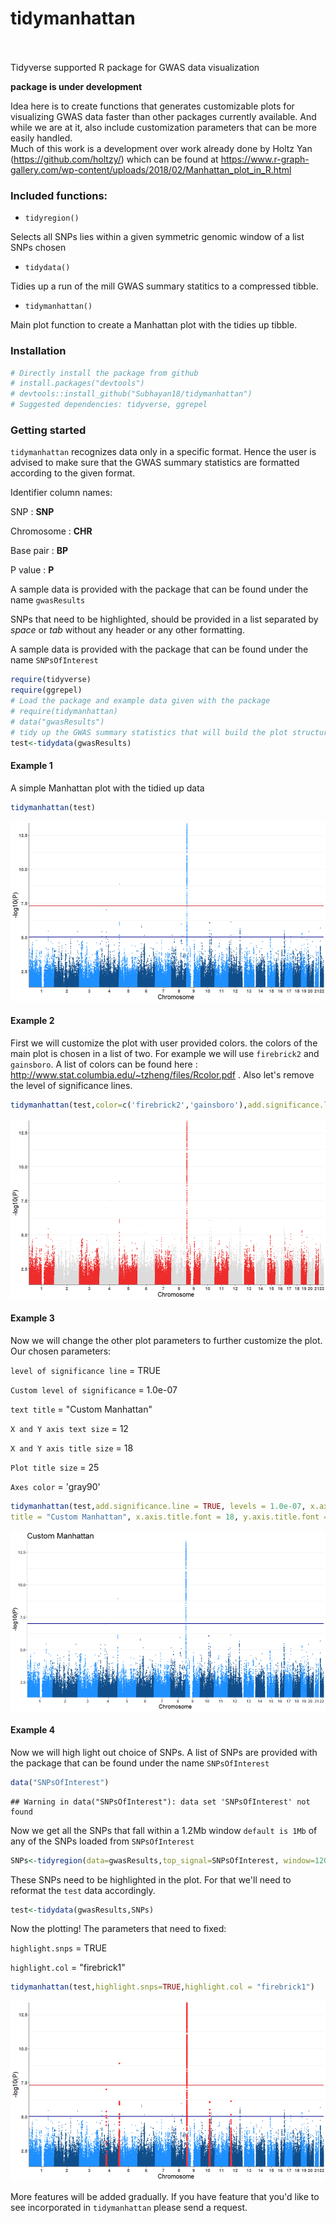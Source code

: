 # tidymanhattan
<br><br>
Tidyverse supported R package for GWAS data visualization

**package is under development**

Idea here is to create functions that generates customizable plots for visualizing GWAS data faster than other packages currently available.
And while we are at it, also include customization parameters that can be more easily handled.  
Much of this work is a development over work already done by Holtz Yan (https://github.com/holtzy/) which can be found at https://www.r-graph-gallery.com/wp-content/uploads/2018/02/Manhattan_plot_in_R.html 

### Included functions:

- ``tidyregion()``

Selects all SNPs lies within a given symmetric genomic window of a list SNPs chosen

- ``tidydata()``

Tidies up a run of the mill GWAS summary statitics to a compressed tibble.

- ``tidymanhattan()``

Main plot function to create a Manhattan plot with the tidies up tibble.

### Installation


```r
# Directly install the package from github
# install.packages("devtools")
# devtools::install_github("Subhayan18/tidymanhattan")
# Suggested dependencies: tidyverse, ggrepel
```

### Getting started

`tidymanhattan` recognizes data only in a specific format. Hence the user is advised to make sure that the GWAS summary statistics
are formatted according to the given format.

Identifier column names:

SNP : **SNP**

Chromosome : **CHR**

Base pair : **BP**

P value : **P**

A sample data is provided with the package that can be found under the name `gwasResults`

SNPs that need to be highlighted, should be provided in a list separated by *space* or *tab* without any header or any other formatting.

A sample data is provided with the package that can be found under the name `SNPsOfInterest`


```r
require(tidyverse)
require(ggrepel)
# Load the package and example data given with the package
# require(tidymanhattan)
# data("gwasResults")
# tidy up the GWAS summary statistics that will build the plot structure
test<-tidydata(gwasResults)
```
#### Example 1

A simple Manhattan plot with the tidied up data


```r
tidymanhattan(test)
```

![plot of chunk unnamed-chunk-3](figure/unnamed-chunk-3-1.png)

#### Example 2

First we will customize the plot with user provided colors. the colors of the main plot is chosen in a list of two. For example we will use 
`firebrick2` and `gainsboro`. A list of colors can be found here : http://www.stat.columbia.edu/~tzheng/files/Rcolor.pdf . Also let's 
remove the level of significance lines.


```r
tidymanhattan(test,color=c('firebrick2','gainsboro'),add.significance.line = FALSE)
```

![plot of chunk unnamed-chunk-4](figure/unnamed-chunk-4-1.png)

#### Example 3

Now we will change the other plot parameters to further customize the plot. Our chosen parameters:

`level of significance line` = TRUE

`Custom level of significance` = 1.0e-07

`text title` = "Custom Manhattan"

`X and Y axis text size` = 12

`X and Y axis title size` = 18

`Plot title size` = 25

`Axes color` = 'gray90'


```r
tidymanhattan(test,add.significance.line = TRUE, levels = 1.0e-07, x.axis.font = 12, y.axis.font = 12, 
title = "Custom Manhattan", x.axis.title.font = 18, y.axis.title.font = 18, plot.title.font= 25, axes.color = 'gray90')
```

![plot of chunk unnamed-chunk-5](figure/unnamed-chunk-5-1.png)

#### Example 4

Now we will high light out choice of SNPs. A list of SNPs are provided with the package that can be found under the name `SNPsOfInterest`


```r
data("SNPsOfInterest")
```

```
## Warning in data("SNPsOfInterest"): data set 'SNPsOfInterest' not found
```
Now we get all the SNPs that fall within a 1.2Mb window `default is 1Mb` of any of the SNPs loaded from `SNPsOfInterest`

```r
SNPs<-tidyregion(data=gwasResults,top_signal=SNPsOfInterest, window=1200000 )
```
These SNPs need to be highlighted in the plot. For that we'll need to reformat the `test` data accordingly.

```r
test<-tidydata(gwasResults,SNPs)
```
Now the plotting! The parameters that need to fixed:

`highlight.snps` = TRUE

`highlight.col` = "firebrick1"


```r
tidymanhattan(test,highlight.snps=TRUE,highlight.col = "firebrick1")
```

![plot of chunk unnamed-chunk-9](figure/unnamed-chunk-9-1.png)

More features will be added gradually. If you have feature that you'd like to see incorporated in `tidymanhattan` please send a request.
